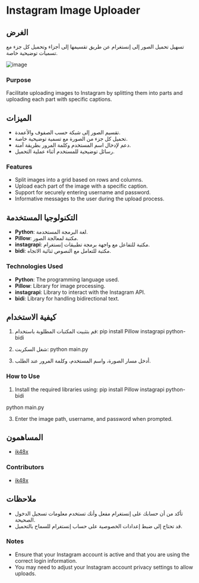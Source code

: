 # Instagram Image Uploader

## الغرض
تسهيل تحميل الصور إلى إنستغرام عن طريق تقسيمها إلى أجزاء وتحميل كل جزء مع تسميات توضيحية خاصة.

![image](https://github.com/user-attachments/assets/23f51ed0-1873-4cb4-8012-32991ec67441)

### Purpose
Facilitate uploading images to Instagram by splitting them into parts and uploading each part with specific captions.

## الميزات
- تقسيم الصور إلى شبكة حسب الصفوف والأعمدة.
- تحميل كل جزء من الصورة مع تسمية توضيحية خاصة.
- دعم لإدخال اسم المستخدم وكلمة المرور بطريقة آمنة.
- رسائل توضيحية للمستخدم أثناء عملية التحميل.

### Features
- Split images into a grid based on rows and columns.
- Upload each part of the image with a specific caption.
- Support for securely entering username and password.
- Informative messages to the user during the upload process.

## التكنولوجيا المستخدمة
- **Python**: لغة البرمجة المستخدمة.
- **Pillow**: مكتبة لمعالجة الصور.
- **instagrapi**: مكتبة للتفاعل مع واجهة برمجة تطبيقات إنستغرام.
- **bidi**: مكتبة للتعامل مع النصوص ثنائية الاتجاه.

### Technologies Used
- **Python**: The programming language used.
- **Pillow**: Library for image processing.
- **instagrapi**: Library to interact with the Instagram API.
- **bidi**: Library for handling bidirectional text.

## كيفية الاستخدام
1. قم بتثبيت المكتبات المطلوبة باستخدام:
pip install Pillow instagrapi python-bidi

2. شغل السكربت:
python main.py


3. أدخل مسار الصورة، واسم المستخدم، وكلمة المرور عند الطلب.

### How to Use
1. Install the required libraries using:
pip install Pillow instagrapi python-bidi

python main.py


3. Enter the image path, username, and password when prompted.

## المساهمون
- [ik48x](https://t.me/ik48x)

### Contributors
- [ik48x](https://t.me/ik48x)

## ملاحظات
- تأكد من أن حسابك على إنستغرام مفعل وأنك تستخدم معلومات تسجيل الدخول الصحيحة.
- قد تحتاج إلى ضبط إعدادات الخصوصية على حساب إنستغرام للسماح بالتحميل.

### Notes
- Ensure that your Instagram account is active and that you are using the correct login information.
- You may need to adjust your Instagram account privacy settings to allow uploads.
